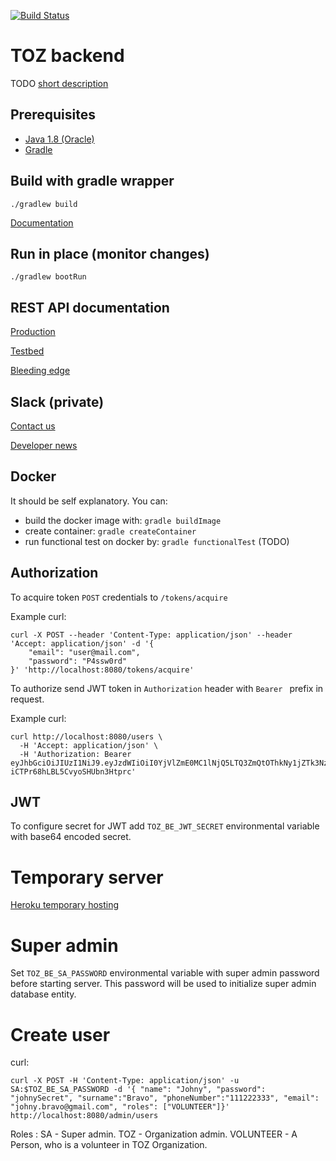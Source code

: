 [![Build Status](https://travis-ci.org/blstream/TOZ_BE.svg?branch=master)](https://travis-ci.org/blstream/TOZ_BE)

# TOZ backend

TODO [short description](https://en.support.wordpress.com/markdown-quick-reference/)

## Prerequisites

* [Java 1.8 (Oracle)](http://www.oracle.com/technetwork/java/javase/downloads/jdk8-downloads-2133151.html)
* [Gradle](https://docs.gradle.org/current/userguide/installation.html)

## Build with gradle wrapper

    ./gradlew build

[Documentation](http://docs.spring.io/spring-boot/docs/current/reference/html/build-tool-plugins-gradle-plugin.html)

## Run in place (monitor changes)

    ./gradlew bootRun

## REST API documentation

[Production](http://patronage2017.blstream.com/swagger-ui.html)

[Testbed](http://testbed.patronage2017.blstream.com/swagger-ui.html)

[Bleeding edge](http://dev.patronage2017.blstream.com/swagger-ui.html)

## Slack (private)

[Contact us](https://patronage-2017.slack.com/messages/backend-public)

[Developer news](https://patronage-2017.slack.com/messages/backend-ci/)

## Docker

It should be self explanatory. You can:

- build the docker image with: `gradle buildImage`
- create container: `gradle createContainer`
- run functional test on docker by: `gradle functionalTest` (TODO)

## Authorization

To acquire token `POST` credentials to `/tokens/acquire`

Example curl:
```
curl -X POST --header 'Content-Type: application/json' --header 'Accept: application/json' -d '{ 
    "email": "user@mail.com",
    "password": "P4ssw0rd" 
}' 'http://localhost:8080/tokens/acquire'
```

To authorize send JWT token in `Authorization` header with `Bearer ` prefix in request.

Example curl:
```
curl http://localhost:8080/users \
  -H 'Accept: application/json' \
  -H 'Authorization: Bearer eyJhbGciOiJIUzI1NiJ9.eyJzdWIiOiI0YjVlZmE0MC1lNjQ5LTQ3ZmQtOThkNy1jZTk3NzBlYTZlY2QiLCJlbWFpbCI6InVzZXJAbWFpbC5jb20iLCJzY29wZXMiOlsiVE9aIl0sImlhdCI6MTQ5MjE3MTY4MSwiZXhwIjoxNDkyMjU4MDgxfQ.Z3iZ3zlgV0_iZAk-iCTPr68hLBL5CvyoSHUbn3Htprc'
```

## JWT 

To configure secret for JWT add `TOZ_BE_JWT_SECRET` environmental variable with base64 encoded secret.

# Temporary server

[Heroku temporary hosting](https://vast-plains-10769.herokuapp.com/)

# Super admin
Set `TOZ_BE_SA_PASSWORD` environmental variable with super admin password before starting server.
This password will be used to initialize super admin database entity.

# Create user
curl:
```
curl -X POST -H 'Content-Type: application/json' -u SA:$TOZ_BE_SA_PASSWORD -d '{ "name": "Johny", "password": "johnySecret", "surname":"Bravo", "phoneNumber":"111222333", "email": "johny.bravo@gmail.com", "roles": ["VOLUNTEER"]}' http://localhost:8080/admin/users
```
Roles :
SA - Super admin.
TOZ - Organization admin.
VOLUNTEER - A Person, who is a volunteer in TOZ Organization.

